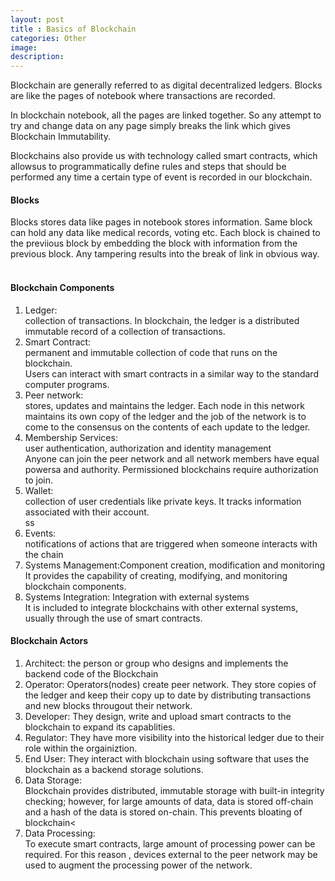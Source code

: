 ```yaml
---
layout: post
title : Basics of Blockchain
categories: Other
image: 
description:
---
```


Blockchain are generally referred to as digital decentralized ledgers. Blocks are like the pages of notebook where transactions are recorded. 
<!--continue-->
In blockchain notebook, all the pages are linked together. So any attempt to try and change data on any page simply breaks the link which gives Blockchain Immutability.

Blockchains also provide us with technology called smart contracts, which allowsus to programmatically define rules and steps that should be performed any time a certain type of event is recorded in our blockchain.
<br>

<p>
<h4>Blocks</h4>
Blocks stores data like pages in notebook stores information.
Same block can hold any data like medical records, voting etc.
Each block is chained to the previious block by embedding the block with information from the previous block. 
Any tampering results into the break of link in obvious way.

<br>
<br>
<h4>Blockchain Components</h4>
<ol>
<li>Ledger: <br>collection of transactions. In blockchain, the ledger is a distributed immutable record of a collection of transactions.</li>
<li> Smart Contract: <br>permanent and immutable collection of code that runs on the blockchain. <br>
Users can interact with smart contracts in a similar way to the standard computer programs.</li>
<li> Peer network:<br>stores, updates and maintains the ledger. Each node in this network maintains its own copy of the ledger and the job of the network is to come to the consensus on the contents of each update to the ledger.
</li>
<li>Membership Services:<br> user authentication, authorization and identity management<br>
Anyone can join the peer network and all network members have equal powersa and authority. Permissioned blockchains require authorization to join.</li>
<li>Wallet:<br> collection of user credentials like private keys. It tracks information associated with their account.   </li>ss
<li>Events:<br> notifications of actions that are triggered when someone interacts with the chain</li>
<li>Systems Management:Component creation, modification and monitoring<br>
It provides the capability of creating, modifying, and monitoring blockchain components.</li>
<li>Systems Integration: Integration with external systems<br>
It is included to integrate blockchains with other external systems, usually through the use of smart contracts.</li>
</ol>


<h4>Blockchain Actors</h4>
<ol>
<li>Architect: the person or group who designs and implements the backend code of the Blockchain</li>
<li>Operator: Operators(nodes) create peer network. They store copies of the ledger and keep their copy up to date by distributing transactions and new blocks througout their network.</li>
<li>Developer: They design, write and upload smart contracts to the blockchain to expand its capablities.</li>
<li>Regulator: They have more visibility into the historical ledger due to their role within the orgainiztion.</li>
<li>End User: They interact with blockchain using software that uses the blockchain as a backend storage solutions.</li>
<li>Data Storage:<br>
	Blockchain provides distributed, immutable storage with built-in integrity checking; however, for large amounts of data, data is stored off-chain and a hash of the data is stored on-chain. This prevents bloating of blockchain<

</li>
<li>Data Processing:<br>
To execute smart contracts, large amount of processing power can be required. For this reason , devices external to the peer network may be used to augment the processing power of the network.</li>
</ol>


</p>
